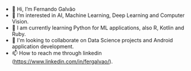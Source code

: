 - 👋 Hi, I’m Fernando Galvão
- 👀 I’m interested in AI, Machine Learning, Deep Learning and Computer Vision.
- 🌱 I am currently learning Python for ML applications, also R, Kotlin and Ruby.
- 💞️ I'm looking to collaborate on Data Science projects and Android application development.
- 📫 How to reach me through linkedin (https://www.linkedin.com/in/fergalvao/).

<!---
FGalvao77/FGalvao77 is a ✨ special ✨ repository because its `README.md` (this file) appears on your GitHub profile.
You can click the Preview link to take a look at your changes.
--->
